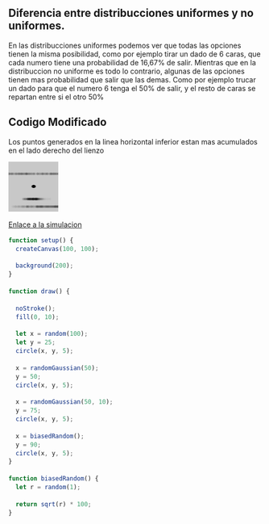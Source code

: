 ## Diferencia entre distribucciones uniformes y no uniformes.
En las distribucciones uniformes podemos ver que todas las opciones tienen la misma posibilidad, como por ejemplo tirar un dado de 6 caras, que cada numero tiene una probabilidad de 16,67% de salir.
Mientras que en la distribuccion no uniforme es todo lo contrario, algunas de las opciones tienen mas probabilidad que salir que las demas. Como por ejemplo trucar un dado para que el numero 6 tenga el 50% de salir, y el resto de caras se repartan entre si el otro 50% 

## Codigo Modificado
Los puntos generados en la linea horizontal inferior estan mas acumulados en el lado derecho del lienzo

![Mbappe](../../../../assets/hola.png)

[Enlace a la simulacion](https://editor.p5js.org/DonTuvo/sketches/XGTAhp17U)

``` js
function setup() {
  createCanvas(100, 100);

  background(200);
}

function draw() {

  noStroke();
  fill(0, 10);

  let x = random(100);
  let y = 25;
  circle(x, y, 5);

  x = randomGaussian(50);
  y = 50;
  circle(x, y, 5);

  x = randomGaussian(50, 10);
  y = 75;
  circle(x, y, 5);

  x = biasedRandom();
  y = 90;
  circle(x, y, 5);
}

function biasedRandom() {
  let r = random(1);

  return sqrt(r) * 100;
}
```
